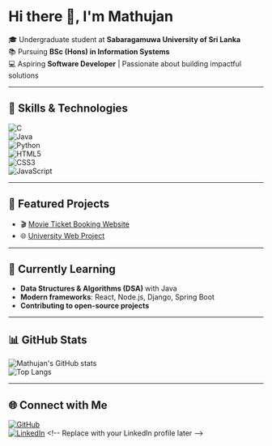 
# Hi there 👋, I'm Mathujan  

🎓 Undergraduate student at **Sabaragamuwa University of Sri Lanka**  
📚 Pursuing **BSc (Hons) in Information Systems**  
💻 Aspiring **Software Developer** | Passionate about building impactful solutions  

---

## 🚀 Skills & Technologies  

![C](https://img.shields.io/badge/C-00599C?style=for-the-badge&logo=c&logoColor=white)  
![Java](https://img.shields.io/badge/Java-ED8B00?style=for-the-badge&logo=openjdk&logoColor=white)  
![Python](https://img.shields.io/badge/Python-3776AB?style=for-the-badge&logo=python&logoColor=white)  
![HTML5](https://img.shields.io/badge/HTML5-E34F26?style=for-the-badge&logo=html5&logoColor=white)  
![CSS3](https://img.shields.io/badge/CSS3-1572B6?style=for-the-badge&logo=css3&logoColor=white)  
![JavaScript](https://img.shields.io/badge/JavaScript-F7DF1E?style=for-the-badge&logo=javascript&logoColor=black)  

---

## 📂 Featured Projects  

- 🎬 [Movie Ticket Booking Website](https://github.com/Mathujan19/movie-)  
- 🌐 [University Web Project](https://github.com/Mathujan19/uni_web)  

---

## 🌱 Currently Learning  

- **Data Structures & Algorithms (DSA)** with Java  
- **Modern frameworks**: React, Node.js, Django, Spring Boot  
- **Contributing to open-source projects**  

---

## 📊 GitHub Stats  

![Mathujan's GitHub stats](https://github-readme-stats.vercel.app/api?username=Mathujan19&show_icons=true&theme=tokyonight)  
![Top Langs](https://github-readme-stats.vercel.app/api/top-langs/?username=Mathujan19&layout=compact&theme=tokyonight)  

---

## 🌐 Connect with Me  

[![GitHub](https://img.shields.io/badge/GitHub-100000?style=for-the-badge&logo=github&logoColor=white)](https://github.com/Mathujan19)  
[![LinkedIn](https://img.shields.io/badge/LinkedIn-0A66C2?style=for-the-badge&logo=linkedin&logoColor=white)]([https://linkedin.com](https://www.linkedin.com/in/vimalaraja-mathujan-8a32b026a/)) <!-- Replace with your LinkedIn profile later -->

